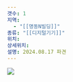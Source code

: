 ```yaml
---
갯수: 1
지역:
  - "[[명동N빌딩]]"
종류: "[[디지털기기]]"
위치: 
상세위치: 
설명: 2024.08.17 파견
---
```

![](http://192.168.50.22/images/240817_IMG_0111.jpg)